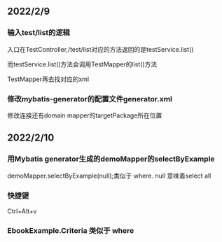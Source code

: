 
## 2022/2/9 

### 输入test/list的逻辑

入口在TestController,/test/list对应的方法返回的是testService.list()

而testService.list()方法会调用TestMapper的list()方法

TestMapper再去找对应的xml

### 修改mybatis-generator的配置文件generator.xml

修改连接还有domain mapper的targetPackage所在位置

## 2022/2/10

### 用Mybatis generator生成的demoMapper的selectByExample
demoMapper.selectByExample(null);类似于 where. null 意味着select all

### 快捷键
Ctrl+Alt+v

### EbookExample.Criteria 类似于 where